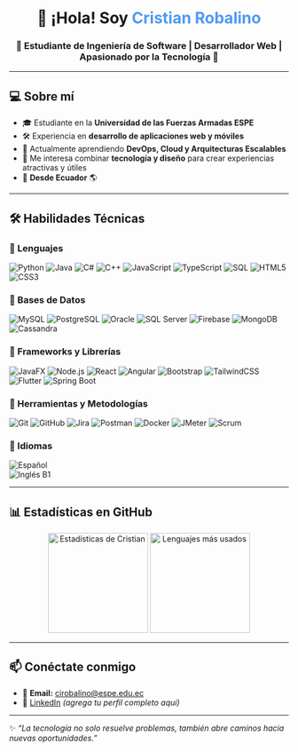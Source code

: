 <!-- Encabezado -->
<h1 align="center">👋 ¡Hola! Soy <span style="color:#4e9af1">Cristian Robalino</span></h1>
<h3 align="center">🎯 Estudiante de Ingeniería de Software | Desarrollador Web | Apasionado por la Tecnología 🚀</h3>

---

## 💻 Sobre mí
- 🎓 Estudiante en la **Universidad de las Fuerzas Armadas ESPE**  
- 🛠️ Experiencia en **desarrollo de aplicaciones web y móviles**  
- 🌱 Actualmente aprendiendo **DevOps, Cloud y Arquitecturas Escalables**  
- 🎨 Me interesa combinar **tecnología y diseño** para crear experiencias atractivas y útiles  
- 📍 **Desde Ecuador** 🌎  

---

## 🛠️ Habilidades Técnicas

### 🔹 Lenguajes
![Python](https://img.shields.io/badge/-Python-3776AB?style=for-the-badge&logo=python&logoColor=white)
![Java](https://img.shields.io/badge/-Java-007396?style=for-the-badge&logo=java&logoColor=white)
![C#](https://img.shields.io/badge/-C%23-239120?style=for-the-badge&logo=c-sharp&logoColor=white)
![C++](https://img.shields.io/badge/-C++-00599C?style=for-the-badge&logo=cplusplus&logoColor=white)
![JavaScript](https://img.shields.io/badge/-JavaScript-F7DF1E?style=for-the-badge&logo=javascript&logoColor=black)
![TypeScript](https://img.shields.io/badge/-TypeScript-3178C6?style=for-the-badge&logo=typescript&logoColor=white)
![SQL](https://img.shields.io/badge/-SQL-00758F?style=for-the-badge&logo=postgresql&logoColor=white)
![HTML5](https://img.shields.io/badge/-HTML5-E34F26?style=for-the-badge&logo=html5&logoColor=white)
![CSS3](https://img.shields.io/badge/-CSS3-1572B6?style=for-the-badge&logo=css3&logoColor=white)

### 🔹 Bases de Datos
![MySQL](https://img.shields.io/badge/-MySQL-4479A1?style=for-the-badge&logo=mysql&logoColor=white)
![PostgreSQL](https://img.shields.io/badge/-PostgreSQL-336791?style=for-the-badge&logo=postgresql&logoColor=white)
![Oracle](https://img.shields.io/badge/-Oracle-F80000?style=for-the-badge&logo=oracle&logoColor=white)
![SQL Server](https://img.shields.io/badge/-SQL%20Server-CC2927?style=for-the-badge&logo=microsoft-sql-server&logoColor=white)
![Firebase](https://img.shields.io/badge/-Firebase-FFCA28?style=for-the-badge&logo=firebase&logoColor=black)
![MongoDB](https://img.shields.io/badge/-MongoDB-47A248?style=for-the-badge&logo=mongodb&logoColor=white)
![Cassandra](https://img.shields.io/badge/-Cassandra-1286A1?style=for-the-badge&logo=apache-cassandra&logoColor=white)

### 🔹 Frameworks y Librerías
![JavaFX](https://img.shields.io/badge/-JavaFX-007396?style=for-the-badge)
![Node.js](https://img.shields.io/badge/-Node.js-339933?style=for-the-badge&logo=node.js&logoColor=white)
![React](https://img.shields.io/badge/-React-61DAFB?style=for-the-badge&logo=react&logoColor=black)
![Angular](https://img.shields.io/badge/-Angular-DD0031?style=for-the-badge&logo=angular&logoColor=white)
![Bootstrap](https://img.shields.io/badge/-Bootstrap-563D7C?style=for-the-badge&logo=bootstrap&logoColor=white)
![TailwindCSS](https://img.shields.io/badge/-TailwindCSS-38B2AC?style=for-the-badge&logo=tailwind-css&logoColor=white)
![Flutter](https://img.shields.io/badge/-Flutter-02569B?style=for-the-badge&logo=flutter&logoColor=white)
![Spring Boot](https://img.shields.io/badge/-Spring%20Boot-6DB33F?style=for-the-badge&logo=spring&logoColor=white)

### 🔹 Herramientas y Metodologías
![Git](https://img.shields.io/badge/-Git-F05032?style=for-the-badge&logo=git&logoColor=white)
![GitHub](https://img.shields.io/badge/-GitHub-181717?style=for-the-badge&logo=github&logoColor=white)
![Jira](https://img.shields.io/badge/-Jira-0052CC?style=for-the-badge&logo=jira&logoColor=white)
![Postman](https://img.shields.io/badge/-Postman-FF6C37?style=for-the-badge&logo=postman&logoColor=white)
![Docker](https://img.shields.io/badge/-Docker-2496ED?style=for-the-badge&logo=docker&logoColor=white)
![JMeter](https://img.shields.io/badge/-JMeter-1572B6?style=for-the-badge)
![Scrum](https://img.shields.io/badge/-Scrum-6DB33F?style=for-the-badge)

### 🔹 Idiomas  
![Español](https://img.shields.io/badge/-Español%20(Nativo)-blue?style=for-the-badge)  
![Inglés B1](https://img.shields.io/badge/-Inglés%20(B1)-green?style=for-the-badge)


---

## 📊 Estadísticas en GitHub
<p align="center">
  <img height="180em" src="https://github-readme-stats.vercel.app/api?username=CristianRobalino&show_icons=true&theme=tokyonight" alt="Estadísticas de Cristian" />
  <img height="180em" src="https://github-readme-stats.vercel.app/api/top-langs/?username=CristianRobalino&layout=compact&theme=tokyonight" alt="Lenguajes más usados" />
</p>

---

## 📫 Conéctate conmigo
- 📧 **Email:** cirobalino@espe.edu.ec  
- 💼 [LinkedIn](https://linkedin.com) *(agrega tu perfil completo aquí)*  

---

✨ _“La tecnología no solo resuelve problemas, también abre caminos hacia nuevas oportunidades.”_
